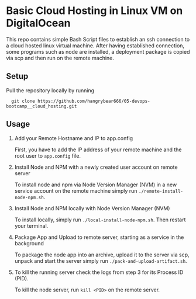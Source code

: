 # Basic Cloud Hosting in Linux VM on DigitalOcean

This repo contains simple Bash Script files to establish an ssh connection to a cloud hosted linux virtual machine. After having established connection, some programs such as node are installed, a deployment package is copied via scp and then run on the remote machine.

## Setup

Pull the repository locally by running 
```
  git clone https://github.com/hangrybear666/05-devops-bootcamp__cloud_hosting.git 
```

## Usage

1. Add your Remote Hostname and IP to app.config

	First, you have to add the IP address of your remote machine and the root user to `app.config` file.

2. Install Node and NPM with a newly created user account on remote server

	To install node and npm via Node Version Manager (NVM) in a new service account on the remote machine simply run `./remote-install-node-npm.sh`.
 
3. Install Node and NPM locally with Node Version Manager (NVM)

	To install locally, simply run `./local-install-node-npm.sh`. Then restart your terminal.

4. Package App and Upload to remote server, starting as a service in the background

	To package the node app into an archive, upload it to the server via scp, unpack and start the server simply run `./pack-and-upload-artifact.sh`.

5. To kill the running server check the logs from step 3 for its Process ID (PID).

	To kill the node server, run `kill <PID>` on the remote server.
